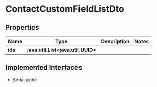 

# ContactCustomFieldListDto


## Properties

Name | Type | Description | Notes
------------ | ------------- | ------------- | -------------
**ids** | **java.util.List&lt;java.util.UUID&gt;** |  | 


## Implemented Interfaces

* Serializable


